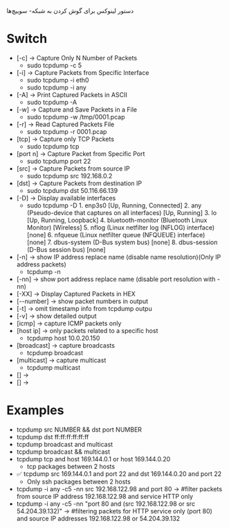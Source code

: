 دستور لینوکس برای گوش کردن به شبکه- سوییچ‌ها

# Switch

* [-c] → Capture Only N Number of Packets
  * sudo tcpdump -c 5
* [-i] → Capture Packets from Specific Interface
  * sudo tcpdump -i eth0
  * sudo tcpdump -i any
* [-A] → Print Captured Packets in ASCII
  * sudo tcpdump -A
* [-w] → Capture and Save Packets in a File
  * sudo tcpdump -w /tmp/0001.pcap
* [-r] → Read Captured Packets File
  * sudo tcpdump -r 0001.pcap
* [tcp] → Capture only TCP Packets
  * sudo tcpdump tcp
* [port n] → Capture Packet from Specific Port
  * sudo tcpdump port 22
* [src] → Capture Packets from source IP
  * sudo tcpdump src 192.168.0.2
* [dst] → Capture Packets from destination IP
  * sudo tcpdump dst 50.116.66.139
* [-D] → Display available interfaces
  * sudo tcpdump -D
        1. enp3s0 [Up, Running, Connected]
        2. any (Pseudo-device that captures on all interfaces) [Up, Running]
        3. lo [Up, Running, Loopback]
        4. bluetooth-monitor (Bluetooth Linux Monitor) [Wireless]
        5. nflog (Linux netfilter log (NFLOG) interface) [none]
        6. nfqueue (Linux netfilter queue (NFQUEUE) interface) [none]
        7. dbus-system (D-Bus system bus) [none]
        8. dbus-session (D-Bus session bus) [none]
* [-n] → show IP address replace name (disable name resolution)(Only IP address packets)
  * tcpdump -n
* [-nn] → show port address replace name (disable port resolution with -nn)
* [-XX] → Display Captured Packets in HEX
* [--number] → show packet numbers in output
* [-t] → omit timestamp info from tcpdump outpu
* [-v] → show detailed output
* [icmp] → capture ICMP packets only
* [host ip] → only packets related to a specific host
  * tcpdump host 10.0.20.150
* [broadcast] → capture broadcasts
  * tcpdump broadcast
* [multicast] → capture multicast
  * tcpdump multicast
* [] →
* [] →

# Examples

* tcpdump src NUMBER && dst port NUMBER
* tcpdump dst ff:ff:ff:ff:ff:ff
* tcpdump broadcast and multicast
* tcpdump broadcast && multicast
* tcpdump tcp and host 169.144.0.1 or host 169.144.0.20
  * tcp packages between 2 hosts
* ✅ tcpdump src 169.144.0.1 and port 22 and dst 169.144.0.20 and port 22
  * Only ssh packages between 2 hosts
* tcpdump -i any -c5 -nn src 192.168.122.98 and port 80 →  #filter packets from source IP address 192.168.122.98 and service HTTP only
* tcpdump -i any -c5 -nn "port 80 and (src 192.168.122.98 or src 54.204.39.132)" → #filtering packets for HTTP service only (port 80) and source IP addresses 192.168.122.98 or 54.204.39.132
